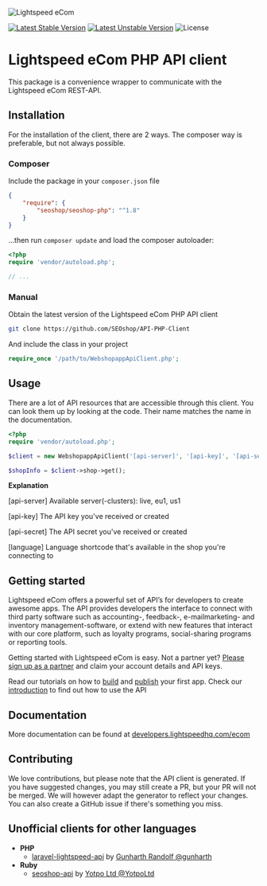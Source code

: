 ![Lightspeed eCom](http://developers.seoshop.com/assets/gfx/logo.png)

[![Latest Stable Version](http://img.shields.io/packagist/v/seoshop/seoshop-php.svg)](https://packagist.org/packages/seoshop/seoshop-php)
[![Latest Unstable Version](http://img.shields.io/packagist/vpre/seoshop/seoshop-php.svg)](https://packagist.org/packages/seoshop/seoshop-php)
![License](http://img.shields.io/badge/license-MIT-green.svg)

# Lightspeed eCom PHP API client
This package is a convenience wrapper to communicate with the Lightspeed eCom REST-API.

## Installation
For the installation of the client, there are 2 ways. The composer way is preferable, but not always possible.

### Composer
Include the package in your `composer.json` file
``` json
{
    "require": {
        "seoshop/seoshop-php": "^1.8"
    }
}
```

...then run `composer update` and load the composer autoloader:

``` php
<?php
require 'vendor/autoload.php';

// ...
```

### Manual
Obtain the latest version of the Lightspeed eCom PHP API client
``` bash
git clone https://github.com/SEOshop/API-PHP-Client
```

And include the class in your project
``` php
require_once '/path/to/WebshopappApiClient.php';
```

## Usage
There are a lot of API resources that are accessible through this client. You can look them up by looking at the code. Their name matches the name in the documentation.

``` php
<?php
require 'vendor/autoload.php';

$client = new WebshopappApiClient('[api-server]', '[api-key]', '[api-secret]', '[language]');

$shopInfo = $client->shop->get();
```

__Explanation__

[api-server]
Available server(-clusters): live, eu1, us1

[api-key]
The API key you've received or created

[api-secret]
The API secret you've received or created

[language]
Language shortcode that's available in the shop you're connecting to

## Getting started
Lightspeed eCom offers a powerful set of API’s for developers to create awesome apps. The API provides developers the interface to connect with third party software such as accounting-, feedback-, e-mailmarketing- and inventory management-software, or extend with new features that interact with our core platform, such as loyalty programs, social-sharing programs or reporting tools.

Getting started with Lightspeed eCom is easy. Not a partner yet? [Please sign up as a partner](https://www.lightspeedhq.com/partners/) and claim your account details and API keys.

Read our tutorials on how to [build](http://developers.lightspeedhq.com/ecom/tutorials/build-an-app/) and [publish](http://developers.lightspeedhq.com/ecom/tutorials/publish-an-app/) your first app. Check our [introduction](http://developers.lightspeedhq.com/ecom/introduction/introduction/) to find out how to use the API

## Documentation
More documentation can be found at [developers.lightspeedhq.com/ecom](http://developers.lightspeedhq.com/ecom)

## Contributing
We love contributions, but please note that the API client is generated. If you have suggested changes, you may still create a PR, but your PR will not be merged. We will however adapt the generator to reflect your changes. You can also create a GitHub issue if there's something you miss.

## Unofficial clients for other languages
- **PHP**
    - [laravel-lightspeed-api](https://github.com/gunharth/laravel-lightspeed-api) by [Gunharth Randolf @gunharth](https://github.com/gunharth)
- **Ruby** 
    - [seoshop-api](https://github.com/YotpoLtd/seoshop-api) by [Yotpo Ltd @YotpoLtd](https://github.com/YotpoLtd)
